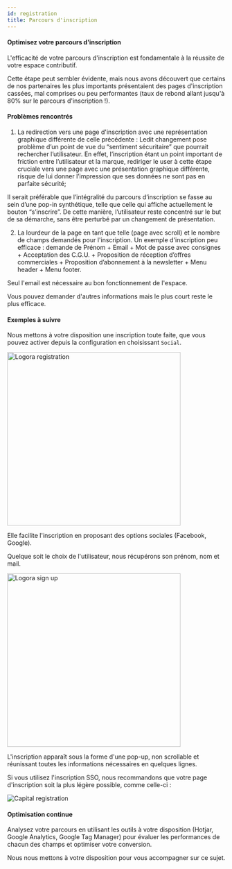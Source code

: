 ```yaml
---
id: registration
title: Parcours d'inscription
---
```


#### Optimisez votre parcours d'inscription

L'efficacité de votre parcours d'inscription est fondamentale à la réussite de votre espace contributif. 

Cette étape peut sembler évidente, mais nous avons découvert que certains de nos partenaires les plus importants présentaient des pages d'inscription cassées, mal comprises ou peu performantes (taux de rebond allant jusqu'à 80% sur le parcours d'inscription !). 


#### Problèmes rencontrés 

1) La redirection vers une page d'inscription avec une représentation graphique différente de celle précédente : Ledit changement pose  problème d’un point de vue du “sentiment sécuritaire” que pourrait rechercher l’utilisateur. En effet, l’inscription étant un point important de friction entre l’utilisateur et la marque, rediriger le user à cette étape cruciale vers une page avec une présentation graphique différente, risque de lui donner l’impression que ses données ne sont pas en parfaite sécurité;

Il serait préférable que l’intégralité du parcours d’inscription se fasse au sein d’une pop-in synthétique, telle que celle qui affiche actuellement le bouton “s’inscrire”. De cette manière, l’utilisateur reste concentré sur le but de sa démarche, sans être perturbé par un changement de présentation.

2) La lourdeur de la page en tant que telle (page avec scroll) et le nombre de champs demandés pour l'inscription.
Un  exemple d'inscription peu efficace : demande de Prénom + Email + Mot de passe avec consignes + Acceptation des C.G.U. + Proposition de réception d’offres commerciales + Proposition d’abonnement à la newsletter + Menu header + Menu footer.

Seul l'email est nécessaire au bon fonctionnement de l'espace. 

Vous pouvez demander d'autres informations mais le plus court reste le plus efficace. 

#### Exemples à suivre

Nous mettons à votre disposition une inscription toute faite, que vous pouvez activer depuis la configuration en choisissant `Social`. 

<img src="/img/logora_registration.png" alt="Logora registration" width="400"/>

Elle facilite l'inscription en proposant des options sociales (Facebook, Google). 

Quelque soit le choix de l'utilisateur, nous récupérons son prénom, nom et mail. 

<img src="/img/logora_sign_up.png" alt="Logora sign up" width="400"/>

L'inscription apparaît sous la forme d'une pop-up, non scrollable et réunissant toutes les informations nécessaires en quelques lignes. 

Si vous utilisez l'inscription SSO, nous recommandons que votre page d'inscription soit la plus légère possible, comme celle-ci : 

<img src="/img/capital_registration.png" alt="Capital registration"/>

#### Optimisation continue 

Analysez votre parcours en utilisant les outils à votre disposition (Hotjar, Google Analytics, Google Tag Manager) pour évaluer les performances de chacun des champs et optimiser votre conversion. 

Nous nous mettons à votre disposition pour vous accompagner sur ce sujet.  
